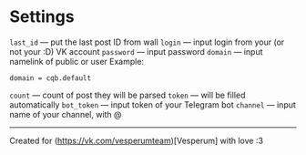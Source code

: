 # Settings
`last_id` — put the last post ID from wall
`login` — input login from your (or not your :D) VK account
`password` — input password
`domain` — input namelink of public or user
Example:
```
domain = cqb.default
```
`count` — count of post they will be parsed
`token` — will be filled automatically
`bot_token` — input token of your Telegram bot
`channel` — input name of your channel, with @

--------------
Created for (https://vk.com/vesperumteam)[Vesperum] with love :3
